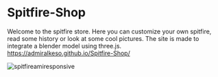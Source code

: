 # Spitfire-Shop
Welcome to the spitfire store. Here you can customize your own spitfire, read some history or look at some cool pictures. The site is made to integrate a blender model using three.js.
https://admiralkeso.github.io/Spitfire-Shop/

![spitfireamiresponsive](https://github.com/user-attachments/assets/99e9eeb5-4e9e-4789-be1a-3cf612482b08)
